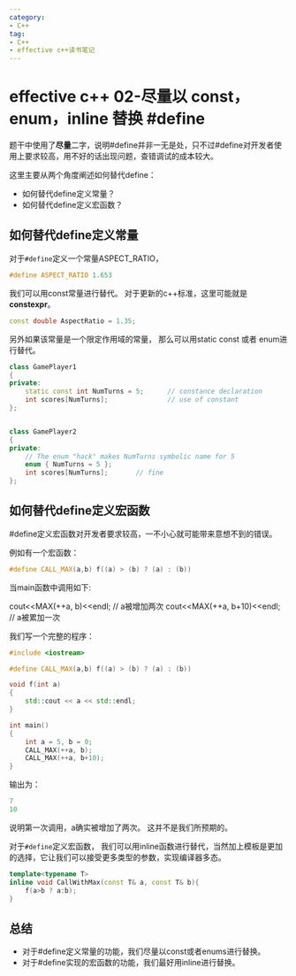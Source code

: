 ```yaml
---
category: 
- C++
tag:
- C++
- effective c++读书笔记
---
```


# effective c++ 02-尽量以 const，enum，inline 替换 #define

题干中使用了**尽量**二字，说明#define并非一无是处，只不过#define对开发者使用上要求较高，用不好的话出现问题，查错调试的成本较大。

这里主要从两个角度阐述如何替代define：
- 如何替代define定义常量？
- 如何替代define定义宏函数？

## 如何替代define定义常量

对于```#define```定义一个常量ASPECT_RATIO，

```cpp
#define ASPECT_RATIO 1.653
```

我们可以用const常量进行替代。 对于更新的c++标准，这里可能就是**constexpr**。

```cpp
const double AspectRatio = 1.35;
```

另外如果该常量是一个限定作用域的常量， 那么可以用static const 或者 enum进行替代。

```cpp
class GamePlayer1
{
private:
	static const int NumTurns = 5;		// constance declaration
	int scores[NumTurns];				// use of constant
};


class GamePlayer2
{
private:
	// The enum "hack" makes NumTurns symbolic name for 5
	enum { NumTurns = 5 };
	int scores[NumTurns];		// fine
};

```

## 如何替代define定义宏函数

#define定义宏函数对开发者要求较高，一不小心就可能带来意想不到的错误。

例如有一个宏函数：
```cpp
#define CALL_MAX(a,b) f((a) > (b) ? (a) : (b))
```
当main函数中调用如下:

cout<<MAX(++a, b)<<endl;              // a被增加两次
cout<<MAX(++a, b+10)<<endl;           // a被累加一次

我们写一个完整的程序：
```cpp
#include <iostream>

#define CALL_MAX(a,b) f((a) > (b) ? (a) : (b))

void f(int a)
{
    std::cout << a << std::endl;
}

int main()
{
    int a = 5, b = 0;
    CALL_MAX(++a, b);
    CALL_MAX(++a, b+10);
}
```

输出为：
```cpp
7
10
```
说明第一次调用，a确实被增加了两次。 这并不是我们所预期的。


对于```#define```定义宏函数， 我们可以用inline函数进行替代，当然加上模板是更加的选择，它让我们可以接受更多类型的参数，实现编译器多态。
```cpp
template<typename T>
inline void CallWithMax(const T& a, const T& b){
    f(a>b ? a:b);
}
```


## 总结
- 对于#define定义常量的功能，我们尽量以const或者enums进行替换。
- 对于#define实现的宏函数的功能，我们最好用inline进行替换。